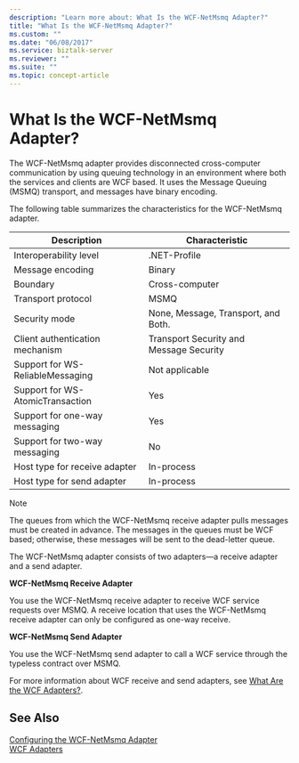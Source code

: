 ```yaml
---
description: "Learn more about: What Is the WCF-NetMsmq Adapter?"
title: "What Is the WCF-NetMsmq Adapter?"
ms.custom: ""
ms.date: "06/08/2017"
ms.service: biztalk-server
ms.reviewer: ""
ms.suite: ""
ms.topic: concept-article
---
```

# What Is the WCF-NetMsmq Adapter?
The WCF-NetMsmq adapter provides disconnected cross-computer communication by using queuing technology in an environment where both the services and clients are WCF based. It uses the Message Queuing (MSMQ) transport, and messages have binary encoding.  
  
 The following table summarizes the characteristics for the WCF-NetMsmq adapter.  
  
|Description|Characteristic|  
|-----------------|--------------------|  
|Interoperability level|.NET-Profile|  
|Message encoding|Binary|  
|Boundary|Cross-computer|  
|Transport protocol|MSMQ|  
|Security mode|None, Message, Transport, and Both.|  
|Client authentication mechanism|Transport Security and Message Security|  
|Support for WS-ReliableMessaging|Not applicable|  
|Support for WS-AtomicTransaction|Yes|  
|Support for one-way messaging|Yes|  
|Support for two-way messaging|No|  
|Host type for receive adapter|In-process|  
|Host type for send adapter|In-process|  
  
> [!NOTE]
>  The queues from which the WCF-NetMsmq receive adapter pulls messages must be created in advance. The messages in the queues must be WCF based; otherwise, these messages will be sent to the dead-letter queue.  
  
 The WCF-NetMsmq adapter consists of two adapters—a receive adapter and a send adapter.  
  
 **WCF-NetMsmq Receive Adapter**  
  
 You use the WCF-NetMsmq receive adapter to receive WCF service requests over MSMQ. A receive location that uses the WCF-NetMsmq receive adapter can only be configured as one-way receive.  
  
 **WCF-NetMsmq Send Adapter**  
  
 You use the WCF-NetMsmq send adapter to call a WCF service through the typeless contract over MSMQ.  
  
 For more information about WCF receive and send adapters, see [What Are the WCF Adapters?](../core/what-are-the-wcf-adapters.md).  
  
## See Also  
 [Configuring the WCF-NetMsmq Adapter](../core/configuring-the-wcf-netmsmq-adapter.md)   
 [WCF Adapters](../core/wcf-adapters.md)
